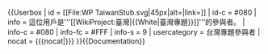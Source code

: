 {{Userbox
| id   = [[File:WP TaiwanStub.svg|45px|alt=|link=]]
| id-c = #080
| info    = 這位用戶是'''[[WikiProject:臺灣|{{White|臺灣專題}}]]'''的參與者。
| info-c  = #080
| info-fc = #FFF
| info-s  = 9
| usercategory = 台灣專題參與者
| nocat = {{{nocat|}}}
}}<noinclude>{{Documentation}}</noinclude>
